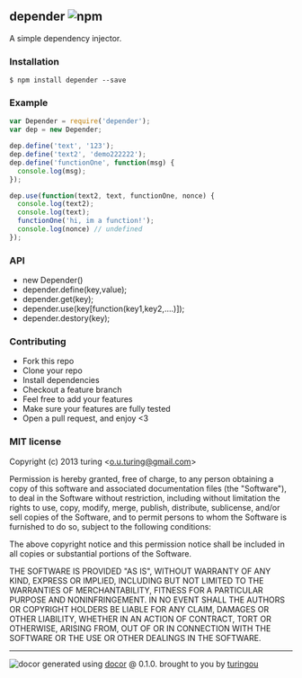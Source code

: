 ## depender ![npm](https://badge.fury.io/js/depender.png)

A simple dependency injector.

### Installation
````
$ npm install depender --save
````

### Example
````javascript
var Depender = require('depender');
var dep = new Depender;

dep.define('text', '123');
dep.define('text2', 'demo222222');
dep.define('functionOne', function(msg) {
  console.log(msg);
});

dep.use(function(text2, text, functionOne, nonce) {
  console.log(text2);
  console.log(text);
  functionOne('hi, im a function!');
  console.log(nonce) // undefined
});
````

### API

- new Depender()
- depender.define(key,value);
- depender.get(key);
- depender.use(key[function(key1,key2,....)]);
- depender.destory(key);

### Contributing
- Fork this repo
- Clone your repo
- Install dependencies
- Checkout a feature branch
- Feel free to add your features
- Make sure your features are fully tested
- Open a pull request, and enjoy <3

### MIT license
Copyright (c) 2013 turing &lt;o.u.turing@gmail.com&gt;

Permission is hereby granted, free of charge, to any person obtaining a copy
of this software and associated documentation files (the "Software"), to deal
in the Software without restriction, including without limitation the rights
to use, copy, modify, merge, publish, distribute, sublicense, and/or sell
copies of the Software, and to permit persons to whom the Software is
furnished to do so, subject to the following conditions:

The above copyright notice and this permission notice shall be included in
all copies or substantial portions of the Software.

THE SOFTWARE IS PROVIDED "AS IS", WITHOUT WARRANTY OF ANY KIND, EXPRESS OR
IMPLIED, INCLUDING BUT NOT LIMITED TO THE WARRANTIES OF MERCHANTABILITY,
FITNESS FOR A PARTICULAR PURPOSE AND NONINFRINGEMENT. IN NO EVENT SHALL THE
AUTHORS OR COPYRIGHT HOLDERS BE LIABLE FOR ANY CLAIM, DAMAGES OR OTHER
LIABILITY, WHETHER IN AN ACTION OF CONTRACT, TORT OR OTHERWISE, ARISING FROM,
OUT OF OR IN CONNECTION WITH THE SOFTWARE OR THE USE OR OTHER DEALINGS IN
THE SOFTWARE.

---
![docor](https://cdn1.iconfinder.com/data/icons/windows8_icons_iconpharm/26/doctor.png)
generated using [docor](https://github.com/turingou/docor.git) @ 0.1.0. brought to you by [turingou](https://github.com/turingou)